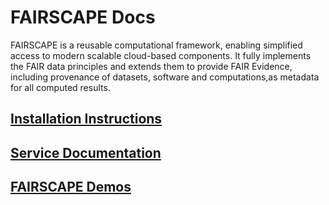# FAIRSCAPE Docs

FAIRSCAPE is a reusable computational framework, enabling simplified access to modern scalable cloud-based components. It fully implements the FAIR data principles and extends them to provide FAIR Evidence, including provenance of datasets, software and computations,as metadata for all computed results.

## [Installation Instructions](https://fairscape.github.io/install/install.html)


## [Service Documentation](https://fairscape.github.io/docs/#introduction)


## [FAIRSCAPE Demos](https://github.com/fairscape/demo)
